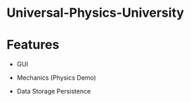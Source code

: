 # Universal-Physics-University

# Features 

- GUI

- Mechanics (Physics Demo)

- Data Storage Persistence